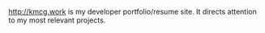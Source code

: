 http://kmcg.work is my developer portfolio/resume site. It directs attention to my most relevant projects.

